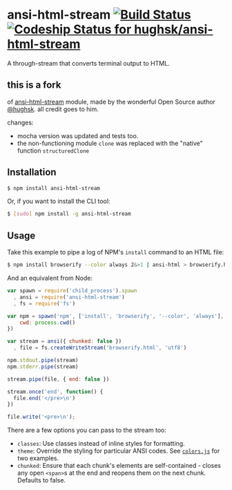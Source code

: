 # ansi-html-stream [![Build Status](https://secure.travis-ci.org/hughsk/ansi-html-stream.png?branch=master)](http://travis-ci.org/hughsk/ansi-html-stream) [ ![Codeship Status for hughsk/ansi-html-stream](https://codeship.io/projects/a0eb0ea0-30a9-0132-9637-7a1e36b51a42/status)](https://codeship.io/projects/39881)

A through-stream that converts terminal output to HTML.

## this is a fork

of [ansi-html-stream](https://github.com/hughsk/ansi-html-stream) module, made by the wonderful Open Source author [@hughsk](https://github.com/hughsk). all credit goes to him. 

changes:

- mocha version was updated and tests too.
- the non-functioning module `clone` was replaced with the "native" function `structuredClone`


## Installation

``` bash
$ npm install ansi-html-stream
```

Or, if you want to install the CLI tool:

``` bash
$ [sudo] npm install -g ansi-html-stream
```

## Usage

Take this example to pipe a log of NPM's `install` command to an HTML file:

``` bash
$ npm install browserify --color always 2&>1 | ansi-html > browserify.html
```

And an equivalent from Node:

``` javascript
var spawn = require('child_process').spawn
  , ansi = require('ansi-html-stream')
  , fs = require('fs')

var npm = spawn('npm', ['install', 'browserify', '--color', 'always'], {
    cwd: process.cwd()
})

var stream = ansi({ chunked: false })
  , file = fs.createWriteStream('browserify.html', 'utf8')

npm.stdout.pipe(stream)
npm.stderr.pipe(stream)

stream.pipe(file, { end: false })

stream.once('end', function() {
  file.end('</pre>\n')
})

file.write('<pre>\n');
```

There are a few options you can pass to the stream too:

* `classes`: Use classes instead of inline styles for formatting.
* `theme`: Override the styling for particular ANSI codes. See [`colors.js`](http://github.com/hughsk/ansi-html-stream/blob/master/colors.js) for two examples.
* `chunked`: Ensure that each chunk's elements are self-contained - closes any open `<span>`s at the end and reopens them on the next chunk. Defaults to false.
